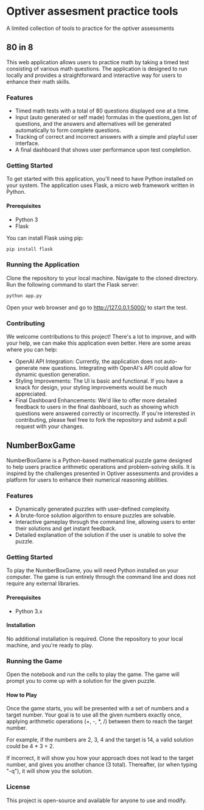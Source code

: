 # Optiver assesment practice tools

A limited collection of tools to practice for the optiver assessments

## 80 in 8
This web application allows users to practice math by taking a timed test consisting of various math questions. The application is designed to run locally and provides a straightforward and interactive way for users to enhance their math skills.

### Features

- Timed math tests with a total of 80 questions displayed one at a time.
- Input (auto generated or self made) formulas in the questions_gen list of questions, and the answers and alternatives will be generated automatically to form complete questions.
- Tracking of correct and incorrect answers with a simple and playful user interface.
- A final dashboard that shows user performance upon test completion.

### Getting Started

To get started with this application, you'll need to have Python installed on your system. The application uses Flask, a micro web framework written in Python.

#### Prerequisites

- Python 3
- Flask

You can install Flask using pip:

```bash
pip install flask
```

### Running the Application
Clone the repository to your local machine.
Navigate to the cloned directory.
Run the following command to start the Flask server:

```bash
python app.py
```

Open your web browser and go to http://127.0.0.1:5000/ to start the test.

### Contributing
We welcome contributions to this project! There's a lot to improve, and with your help, we can make this application even better. Here are some areas where you can help:

- OpenAI API Integration: Currently, the application does not auto-generate new questions. Integrating with OpenAI's API could allow for dynamic question generation.
- Styling Improvements: The UI is basic and functional. If you have a knack for design, your styling improvements would be much appreciated.
- Final Dashboard Enhancements: We'd like to offer more detailed feedback to users in the final dashboard, such as showing which questions were answered correctly or incorrectly.
If you're interested in contributing, please feel free to fork the repository and submit a pull request with your changes.


## NumberBoxGame

NumberBoxGame is a Python-based mathematical puzzle game designed to help users practice arithmetic operations and problem-solving skills. It is inspired by the challenges presented in Optiver assessments and provides a platform for users to enhance their numerical reasoning abilities.

### Features

- Dynamically generated puzzles with user-defined complexity.
- A brute-force solution algorithm to ensure puzzles are solvable.
- Interactive gameplay through the command line, allowing users to enter their solutions and get instant feedback.
- Detailed explanation of the solution if the user is unable to solve the puzzle.

### Getting Started

To play the NumberBoxGame, you will need Python installed on your computer. The game is run entirely through the command line and does not require any external libraries.

#### Prerequisites

- Python 3.x

#### Installation

No additional installation is required. Clone the repository to your local machine, and you're ready to play.

### Running the Game
Open the notebook and run the cells to play the game. The game will prompt you to come up with a solution for the given puzzle.

#### How to Play
Once the game starts, you will be presented with a set of numbers and a target number. Your goal is to use all the given numbers exactly once, applying arithmetic operations (+, -, *, /) between them to reach the target number.

For example, if the numbers are 2, 3, 4 and the target is 14, a valid solution could be 4 * 3 + 2.

If incorrect, it will show you how your approach does not lead to the target number, and gives you another chance (3 total). Thereafter, (or when typing "-q"), it will show you the solution.


### License
This project is open-source and available for anyone to use and modify.



